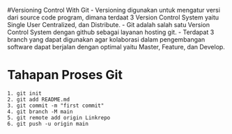 #Versioning Control With Git
    - Versioning digunakan untuk mengatur versi dari source code program, dimana terdaat 3 Version Control System yaitu Single User Centralized, dan Distribute.
    - Git adalah salah satu Version Control System dengan github sebagai layanan hosting git.
    - Terdapat 3 branch yang dapat digunakan agar kolaborasi dalam pengembangan software dapat berjalan dengan optimal yaitu Master, Feature, dan Develop.

# Tahapan Proses Git
    1. git init
    2. git add README.md
    3. git commit -m "first commit"
    4. git branch -M main
    5. git remote add origin Linkrepo
    6. git push -u origin main
